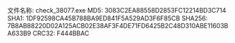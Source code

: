 文件名称: check_38077.exe
MD5: 3083C2EA88558D2853FC12214BD3C714
SHA1: 1DF92598CA45B788BA9ED841F5A529AD3F6F85CB
SHA256: 7B8AB88220D02A125ACB02E38AF3F4DE71FD6425B2C48D310ABE11603BA633B9
CRC32: F444BBAC